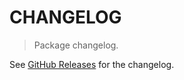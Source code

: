 # CHANGELOG

> Package changelog.

See [GitHub Releases](https://github.com/stdlib-js/stats-base-snanstdevwd/releases) for the changelog.